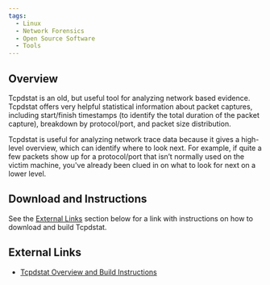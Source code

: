 ```yaml
---
tags:
  - Linux
  - Network Forensics
  - Open Source Software
  - Tools
---
```

## Overview

Tcpdstat is an old, but useful tool for analyzing network based
evidence. Tcpdstat offers very helpful statistical information about
packet captures, including start/finish timestamps (to identify the
total duration of the packet capture), breakdown by protocol/port, and
packet size distribution.

Tcpdstat is useful for analyzing network trace data because it gives a
high-level overview, which can identify where to look next. For example,
if quite a few packets show up for a protocol/port that isn’t normally
used on the victim machine, you've already been clued in on what to look
for next on a lower level.

## Download and Instructions

See the [External Links](#external-links) section
below for a link with instructions on how to download and build
Tcpdstat.

## External Links

* [Tcpdstat Overview and Build
Instructions](http://cyberforensics.et.byu.edu/wiki/Tcpdstat)
